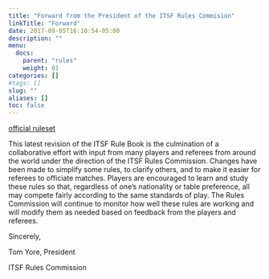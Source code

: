 ```yaml
---
title: "Forward from the President of the ITSF Rules Commision"
linkTitle: "Forward"
date: 2017-09-05T16:10:54-05:00
description: ""
menu:
  docs:
    parent: "rules"
    weight: 01
categories: []
#tags: []
slug: ""
aliases: []
toc: false
---
```


[official ruleset](https://www.table-soccer.org/rules/documents/2016_Rulebook.pdf) 

This latest revision of the ITSF Rule Book is the culmination of a collaborative effort with input from many players and referees from around the world under the direction of the ITSF Rules Commission. Changes have been made to simplify some rules, to clarify others, and to make it easier for referees to officiate matches. Players are encouraged to learn and study these rules so that, regardless of one’s nationality or table preference, all may compete fairly according to the same standards of play. The Rules Commission will continue to monitor how well these rules are working and will modify them as needed based on feedback from the players and referees.

Sincerely,

Tom Yore, President

ITSF Rules Commission